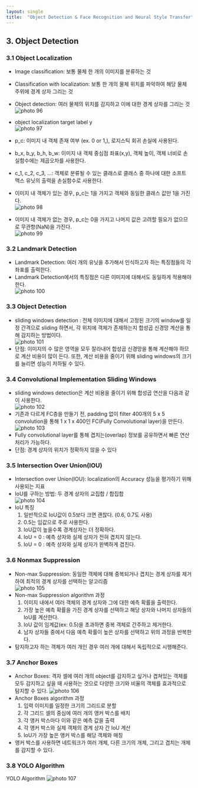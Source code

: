 ```yaml
---
layout: single
title:  "Object Detection & Face Recognition and Neural Style Transfer"
---
```


## 3. Object Detection

### 3.1 Object Localization
* Image classification: 보통 물체 한 개의 이미지를 분류하는 것
* Classification with localization: 보통 한 개의 물체 위치를 파악하여 해당 물체 주위에 경계 상자 그리는 것
* Object detection: 여러 물체의 위치를 감지하고 이에 대한 경계 상자를 그리는 것         
![photo 96](/assets/img/blog/img96.png)                      

* object localization target label y                     
![photo 97](/assets/img/blog/img97.png)                               
* p_c: 이미지 내 객체 존재 여부 (ex. 0 or 1,), 로지스틱 회귀 손실에 사용된다.
* b_x, b_y, b_h, b_w: 이미지 내 객체 중심점 좌표(x,y), 객체 높이, 객체 너비로 손실함수에는 제곱오차를 사용한다.
* c_1, c_2, c_3, ...: 객체로 분류될 수 있는 클래스로 클래스 중 하나에 대한 소프트 맥스 유닛의 출력을 손실함수로 사용한다.
* 이미지 내 객체가 있는 경우, p_c는 1을 가지고 객체와 동일한 클래스 값만 1을 가진다.             
![photo 98](/assets/img/blog/img98.png)          
* 이미지 내 객체가 없는 경우, p_c는 0을 가지고 나머지 값은 고려할 필요가 없으므로 무관항(NaN)을 가진다.                 
![photo 99](/assets/img/blog/img99.png)            

### 3.2 Landmark Detection
* Landmark Detection: 여러 개의 유닛을 추가해서 인식하고자 하는 특징점들의 각 좌표를 출력한다.
* Landmark Detection에서의 특징점은 다른 이미지에 대해서도 동일하게 적용해야 한다.        
![photo 100](/assets/img/blog/img100.png)                                   

### 3.3 Object Detection
* sliding windows detection : 전체 이미지에 대해서 고정된 크기의 window를 일정 간격으로 sliding 하면서, 각 위치에 객체가 존재하는지 합성곱 신경망 계산을 통해 감지하는 방법이다.        
![photo 101](/assets/img/blog/img101.png)        
* 단점: 이미지의 수 많은 영역을 모두 잘라내어 합성곱 신경망을 통해 계산해야 하므로 계산 비용이 많이 든다. 또한, 계산 비용을 줄이기 위해 sliding windows의 크기를 늘리면 성능이 저하될 수 있다.

### 3.4 Convolutional Implementation Sliding Windows
* sliding windows detection은 계산 비용을 줄이기 위해 합성곱 연산을 다음과 같이 사용한다.      
![photo 102](/assets/img/blog/img102.png)                
* 기존과 다르게 FC층을 만들기 전, padding 없이 filter 400개의 5 x 5 convolution을 통해 1 x 1 x 400인 FC(Fully Convolutional layer)을 만든다.          
![photo 103](/assets/img/blog/img103.png)                    
* Fully convolutional layer를 통해 겹치는(overlap) 정보를 공유하면서 빠른 연산 처리가 가능하다.
* 단점: 경계 상자의 위치가 정확하지 않을 수 있다

### 3.5 Intersection Over Union(IOU)
* Intersection over Union(IOU): localization의 Accuracy 성능을 평가하기 위해 사용되는 지표
* IoU를 구하는 방법: 두 경계 상자의 교집합 / 합집합        
![photo 104](/assets/img/blog/img104.png)                    
* IoU 특징
  1. 일반적으로 IoU값이 0.5보다 크면 괜찮다. (0.6, 0.7도 사용)
  2. 0.5는 임값으로 주로 사용한다.
  3. IoU값이 높을수록 경계상자는 더 정확하다.
  4. IoU = 0 : 예측 상자와 실제 상자가 전혀 겹치지 않는다.
  5. IoU = 0 : 예측 상자와 실제 상자가 완벽하게 겹친다.

### 3.6 Nonmax Suppression
* Non-max Suppression: 동일한 객체에 대해 중복되거나 겹치는 경계 상자를 제거하여 최적의 경계 상자를 선택하는 알고리즘              
![photo 105](/assets/img/blog/img105.png)                               
* Non-max Suppression algorithm 과정
  1. 이미지 내에서 여러 객체의 경계 상자와 그에 대한 예측 확률을 출력한다.
  2. 가장 높은 예측 확률을 가진 경계 상자를 선택하고 해당 상자와 나머지 상자들의 IoU를 계산한다.
  3. IoU 값이 임계값(ex: 0.5)을 초과하면 중복 객체로 간주하고 제거한다.
  4. 남자 상자들 중에서 다음 예측 확률이 높은 상자를 선택하고 위의 과정을 반복한다.
* 탐지하고자 하는 객체가 여러 개인 경우 여러 개에 대해서 독립적으로 시행해준다.

### 3.7 Anchor Boxes
* Anchor Boxes: 격자 셀에 여러 개의 object를 감지하고 싶거나 겹쳐있는 객체를 모두 감지하고 싶을 때 사용하는 것으로 다양한 크기와 비율의 객체를 효과적으로 탐지할 수 있다.
![photo 106](/assets/img/blog/img106.png)  
* Anchor Boxes algorithm 과정
  1. 입력 이미지를 일정한 크기의 그리드로 분할
  2. 각 그리드 셀의 중심에 여러 개의 앵커 박스를 배치
  3. 각 앵커 박스마다 이와 같은 예측 값을 출력
  4. 각 앵커 박스와 실제 객체의 경계 상자 간 IoU 계산
  5. IoU가 가장 높은 앵커 박스를 해당 객체와 매칭
* 앵커 박스를 사용하면 네트워크가 여러 개체, 다른 크기의 개체, 그리고 겹치는 개체를 감지할 수 있다.

### 3.8 YOLO Algorithm
YOLO Algorithm
![photo 107](/assets/img/blog/img107.png)
